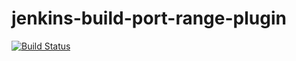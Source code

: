 # jenkins-build-port-range-plugin

[![Build Status](https://travis-ci.org/bakito/jenkins-build-port-range-plugin.svg)](https://travis-ci.org/bakito/jenkins-build-port-range-plugin)